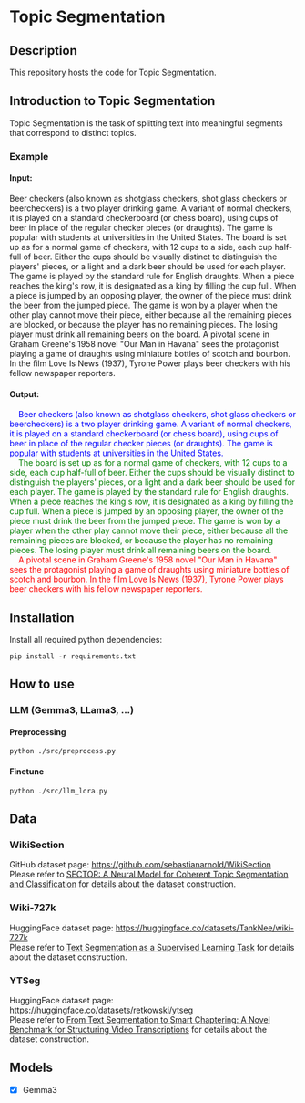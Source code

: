 # Topic Segmentation

## Description
This repository hosts the code for Topic Segmentation.

## Introduction to Topic Segmentation
Topic Segmentation is the task of splitting text into meaningful segments that correspond to distinct topics.

### Example

#### Input:
Beer checkers (also known as shotglass checkers, shot glass checkers or beercheckers) is a two player drinking game. A variant of normal checkers, it is played on a standard checkerboard (or chess board), using cups of beer in place of the regular checker pieces (or draughts). The game is popular with students at universities in the United States. The board is set up as for a normal game of checkers, with 12 cups to a side, each cup half-full of beer. Either the cups should be visually distinct to distinguish the players' pieces, or a light and a dark beer should be used for each player. The game is played by the standard rule for English draughts. When a piece reaches the king's row, it is designated as a king by filling the cup full. When a piece is jumped by an opposing player, the owner of the piece must drink the beer from the jumped piece. The game is won by a player when the other play cannot move their piece, either because all the remaining pieces are blocked, or because the player has no remaining pieces. The losing player must drink all remaining beers on the board. A pivotal scene in Graham Greene's 1958 novel "Our Man in Havana" sees the protagonist playing a game of draughts using miniature bottles of scotch and bourbon. In the film Love Is News (1937), Tyrone Power plays beer checkers with his fellow newspaper reporters.</div>
#### Output:
<span style="color:blue">&nbsp;&nbsp;&nbsp;&nbsp;Beer checkers (also known as shotglass checkers, shot glass checkers or beercheckers) is a two player drinking game. A variant of normal checkers, it is played on a standard checkerboard (or chess board), using cups of beer in place of the regular checker pieces (or draughts). The game is popular with students at universities in the United States.</span><br><span style="color:green">&nbsp;&nbsp;&nbsp;&nbsp;The board is set up as for a normal game of checkers, with 12 cups to a side, each cup half-full of beer. Either the cups should be visually distinct to distinguish the players' pieces, or a light and a dark beer should be used for each player. The game is played by the standard rule for English draughts. When a piece reaches the king's row, it is designated as a king by filling the cup full. When a piece is jumped by an opposing player, the owner of the piece must drink the beer from the jumped piece. The game is won by a player when the other play cannot move their piece, either because all the remaining pieces are blocked, or because the player has no remaining pieces. The losing player must drink all remaining beers on the board.</span><br><span style="color:red">&nbsp;&nbsp;&nbsp;&nbsp;A pivotal scene in Graham Greene's 1958 novel "Our Man in Havana" sees the protagonist playing a game of draughts using miniature bottles of scotch and bourbon. In the film Love Is News (1937), Tyrone Power plays beer checkers with his fellow newspaper reporters.</span></div>

## Installation
Install all required python dependencies:
```
pip install -r requirements.txt
```

## How to use

### LLM (Gemma3, LLama3, ...)

#### Preprocessing
```
python ./src/preprocess.py 
```

#### Finetune
```
python ./src/llm_lora.py 
```

## Data
### WikiSection
GitHub dataset page: https://github.com/sebastianarnold/WikiSection <br>
Please refer to [SECTOR: A Neural Model for Coherent Topic Segmentation and Classification](https://arxiv.org/abs/1902.04793) for details about the dataset construction.

### Wiki-727k
HuggingFace dataset page: https://huggingface.co/datasets/TankNee/wiki-727k <br>
Please refer to [Text Segmentation as a Supervised Learning Task](https://arxiv.org/abs/1803.09337) for details about the dataset construction.

### YTSeg
HuggingFace dataset page: https://huggingface.co/datasets/retkowski/ytseg <br>
Please refer to [From Text Segmentation to Smart Chaptering: A Novel Benchmark for Structuring Video Transcriptions](https://arxiv.org/abs/2402.17633) for details about the dataset construction.

## Models

- [x] Gemma3 <br>
